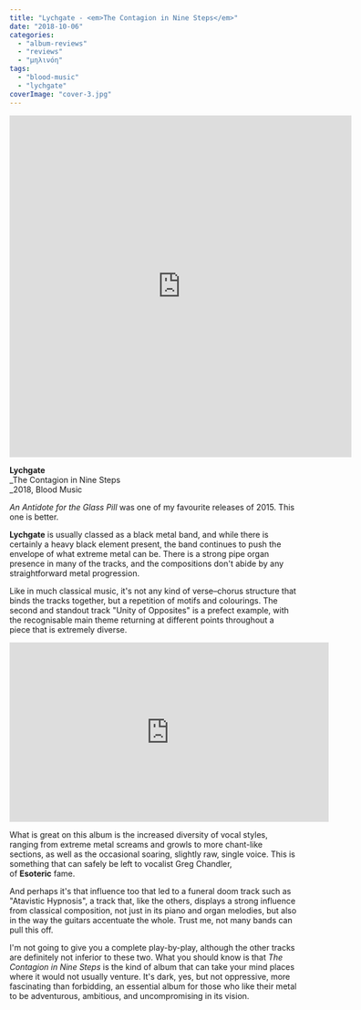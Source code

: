 ```yaml
---
title: "Lychgate - <em>The Contagion in Nine Steps</em>"
date: "2018-10-06"
categories: 
  - "album-reviews"
  - "reviews"
  - "μηλινόη"
tags: 
  - "blood-music"
  - "lychgate"
coverImage: "cover-3.jpg"
---
```


<iframe style="border: 0; width: 600px; height: 600px;" src="https://bandcamp.com/EmbeddedPlayer/album=2411065624/size=large/bgcol=333333/linkcol=ffffff/minimal=true/transparent=true/" seamless=""><a href="http://blood-music.bandcamp.com/album/the-contagion-in-nine-steps">The Contagion in Nine Steps by Lychgate</a></iframe>

**Lychgate**  
_The Contagion in Nine Steps  
_2018, Blood Music

_An Antidote for the Glass Pill_ was one of my favourite releases of 2015. This one is better.

**Lychgate** is usually classed as a black metal band, and while there is certainly a heavy black element present, the band continues to push the envelope of what extreme metal can be. There is a strong pipe organ presence in many of the tracks, and the compositions don't abide by any straightforward metal progression.

Like in much classical music, it's not any kind of verse–chorus structure that binds the tracks together, but a repetition of motifs and colourings. The second and standout track "Unity of Opposites" is a prefect example, with the recognisable main theme returning at different points throughout a piece that is extremely diverse.

<iframe width="560" height="315" src="https://www.youtube.com/embed/So0jU9Tksro?rel=0&amp;showinfo=0" frameborder="0" allow="autoplay; encrypted-media" allowfullscreen></iframe>

  

What is great on this album is the increased diversity of vocal styles, ranging from extreme metal screams and growls to more chant-like sections, as well as the occasional soaring, slightly raw, single voice. This is something that can safely be left to vocalist Greg Chandler, of **Esoteric** fame.

And perhaps it's that influence too that led to a funeral doom track such as "Atavistic Hypnosis", a track that, like the others, displays a strong influence from classical composition, not just in its piano and organ melodies, but also in the way the guitars accentuate the whole. Trust me, not many bands can pull this off.

I'm not going to give you a complete play-by-play, although the other tracks are definitely not inferior to these two. What you should know is that _The Contagion in Nine Steps_ is the kind of album that can take your mind places where it would not usually venture. It's dark, yes, but not oppressive, more fascinating than forbidding, an essential album for those who like their metal to be adventurous, ambitious, and uncompromising in its vision.
